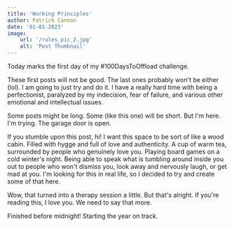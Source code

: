 ```yaml
---
title: 'Working Principles'
author: Patrick Cannon
date: '01-01-2023'
image:
    url: '/rules_pic_2.jpg'
    alt: 'Post Thumbnail'
---
```


Today marks the first day of my #100DaysToOffload challenge.

These first posts will not be good. The last ones probably won't be either (lol). I am going to just try and do it. I have a really hard time with being a perfectionist, paralyzed by my indecision, fear of failure, and various other emotional and intellectual issues.

Some posts might be long. Some (like this one) will be short. But I'm here. I'm trying. The garage door is open.

If you stumble upon this post, hi! I want this space to be sort of like a wood cabin. Filled with hygge and full of love and authenticity. A cup of warm tea, surrounded by people who genuinely love you. Playing board games on a cold winter's night. Being able to speak what is tumbling around inside you out to people who won't dismiss you, look away and nervously laugh, or get mad at you. I'm looking for this in real life, so I decided to try and create some of that here.

Wow, that turned into a therapy session a little. But that's alright. If you're reading this, I love you. We need to say that more.

Finished before midnight! Starting the year on track.